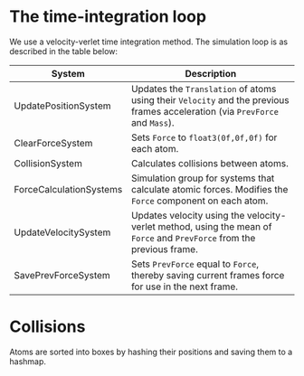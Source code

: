 ﻿
# The time-integration loop

We use a velocity-verlet time integration method. The simulation loop is as described in the table below:

| System | Description |
|--------|------|
| UpdatePositionSystem | Updates the `Translation` of atoms using their `Velocity` and the previous frames acceleration (via `PrevForce` and `Mass`). |
| ClearForceSystem | Sets `Force` to `float3(0f,0f,0f)` for each atom. |
| CollisionSystem | Calculates collisions between atoms. |
| ForceCalculationSystems | Simulation group for systems that calculate atomic forces. Modifies the `Force` component on each atom. |
| UpdateVelocitySystem | Updates velocity using the velocity-verlet method, using the mean of `Force` and `PrevForce` from the previous frame. |
| SavePrevForceSystem | Sets `PrevForce` equal to `Force`, thereby saving current frames force for use in the next frame. |


# Collisions

Atoms are sorted into boxes by hashing their positions and saving them to a hashmap.